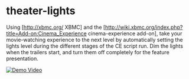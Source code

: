 theater-lights
==============

Using [http://xbmc.org/ XBMC] and the [http://wiki.xbmc.org/index.php?title=Add-on:Cinema_Experience cinema-experience add-on], take your movie-watching experience to the next level by automatically setting the lights level during the different stages of the CE script run. Dim the lights when the trailers start, and turn them off completely for the feature presentation.

[![Demo Video](http://img.youtube.com/vi/0Ja_DQ6n1i4/0.jpg)](http://www.youtube.com/watch?v=0Ja_DQ6n1i4)
